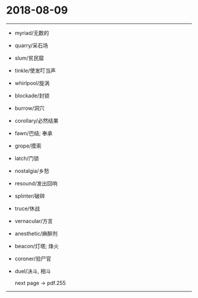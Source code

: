 # 2018-08-09

---

- myriad/无数的
- quarry/采石场
- slum/贫民窟
- tinkle/使发叮当声
- whirlpool/旋涡
- blockade/封锁
- burrow/洞穴
- corollary/必然结果
- fawn/巴结; 奉承
- grope/摸索
- latch/门锁
- nostalgia/乡愁
- resound/发出回响
- splinter/破碎
- truce/休战
- vernacular/方言
- anesthetic/麻醉剂
- beacon/灯塔; 烽火
- coroner/验尸官
- duel/决斗, 相斗

    next page -> pdf.255

---
